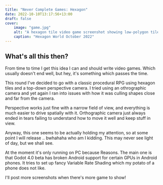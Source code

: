 ```yaml
---
title: "Never Complete Games: Hexagon"
date: 2022-10-10T13:17:56+13:00
draft: false
cover:
    image: "game.jpg"
    alt: "A hexagon tile video game screenshot showing low-polygon tiles, with some places labelled"
    caption: "Hexagon World October 2022"
---
```


## What's all this then?

From time to time I get this idea I can and should write video games.
Which usually doesn't end well, but hey, it's something which passes
the time.

This round I've decided to go with a classic procedural RPG using
hexagon tiles and a top-down perspective camera. I tried using an
othrographic camera and yet again I ran into issues with how it was
culling shapes close and far from the camera.

Perspective works just fine with a narrow field of view, and everything
is much easier to drive spatially with it. Orthographic camera just 
always ended in tears failing to understand how to move it well and
keep stuff in view.

Anyway, this one seems to be actually holding my attention, so at some
point I will release .. bwhahaha who am I kidding. This may never see
light of day, but we shall see.

At the moment it's only running on PC because Reasons. The main one is
that Godot 4.0 beta has broken Android support for certain GPUs in 
Android phones. It tries to set up fancy Variable Rate Shading which 
my potato of a phone does not like.

I'll post more screenshots when there's more game to show!